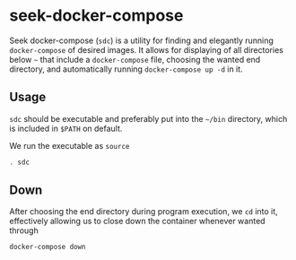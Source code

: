 # seek-docker-compose
Seek docker-compose (`sdc`) is a utility for finding and elegantly running `docker-compose` of desired images. It allows for displaying of all directories below `~` that include a `docker-compose` file, choosing the wanted end directory, and automatically running `docker-compose up -d` in it.

## Usage
`sdc` should be executable and preferably put into the `~/bin` directory, which is included in `$PATH` on default.

We run the executable as `source`
```sh
. sdc
```

## Down
After choosing the end directory during program execution, we `cd` into it, effectively allowing us to close down the container whenever wanted through
```sh
docker-compose down
```
